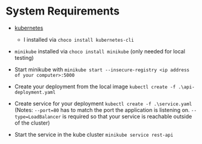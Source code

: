 # System Requirements
- [kubernetes](https://kubernetes.io/releases/download/)
  - I installed via `choco install kubernetes-cli`
- `minikube` installed via `choco install minikube` (only needed for local testing)
- Start minikube with `minikube start --insecure-registry <ip address of your computer>:5000`

- Create your deployment from the local image `kubectl create -f .\api-deployment.yaml`
- Create service for your deployment `kubectl create -f .\service.yaml` (Notes: `--port=80` has to match the port the application is listening on. `--type=LoadBalancer` is required so that your service is reachable outside of the cluster)
- Start the service in the kube cluster `minikube service rest-api`

